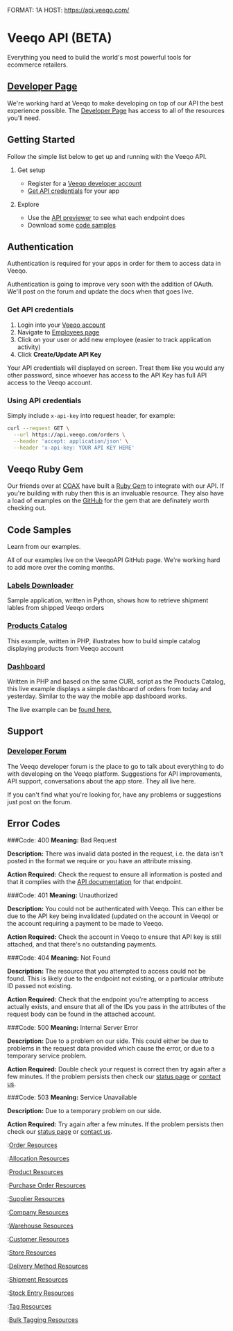 FORMAT: 1A
HOST: https://api.veeqo.com/

# Veeqo API (BETA)

Everything you need to build the world's most powerful tools for ecommerce retailers.

## [Developer Page](https://developer.veeqo.com)

We're working hard at Veeqo to make developing on top of our API the best experience possible. 
The [Developer Page](https://developer.veeqo.com) has access to all of the resources you'll need.

## Getting Started

Follow the simple list below to get up and running with the Veeqo API.

1. Get setup
    * Register for a [Veeqo developer account](https://goo.gl/forms/mmGTgzadLvQVS6ml2)
    * [Get API credentials](/#introduction/authentication) for your app

2. Explore
    * Use the [API previewer](/#reference/orders) to see what each endpoint does
    * Download some [code samples](/#introduction/code-samples)

## Authentication

Authentication is required for your apps in order for them to access data in Veeqo.

Authentication is going to improve very soon with the addition of OAuth. We'll post 
on the forum and update the docs when that goes live. 

### Get API credentials

1. Login into your [Veeqo account](https://app.veeqo.com/login)
2. Navigate to [Employees page](https://app.veeqo.com/employees)
3. Click on your user or add new employee (easier to track application activity)
4. Click **Create/Update API Key**

Your API credentials will displayed on screen. Treat them like you would
any other password, since whoever has access to the API Key has full API access
to the Veeqo account.

### Using API credentials

Simply include `x-api-key` into request header, for example:

```bash
curl --request GET \
  --url https://api.veeqo.com/orders \
  --header 'accept: application/json' \
  --header 'x-api-key: YOUR API KEY HERE'
```
## Veeqo Ruby Gem
Our friends over at [COAX](https://coaxsoft.com/) have built a 
[Ruby Gem](https://github.com/coaxsoft/veeqo_api_ruby)
to integrate with our API. If you're building with ruby then this
is an invaluable resource. They also have a load of examples on the
[GitHub](https://github.com/coaxsoft/veeqo_api_ruby/tree/master/examples)
for the gem that are definately worth checking out.

## Code Samples

Learn from our examples.

All of our examples live on the VeeqoAPI GitHub page. We're working hard to add 
more over the coming months.

### [Labels Downloader](https://github.com/VeeqoAPI/shipment-label-downloader)

Sample application, written in Python, shows how to retrieve shipment lables
from shipped Veeqo orders 

### [Products Catalog](https://github.com/VeeqoAPI/products-list)

This example, written in PHP, illustrates how to build simple catalog
displaying products from Veeqo account

### [Dashboard](https://github.com/VeeqoAPI/dashboard)

Written in PHP and based on the same CURL script as the Products Catalog, 
this live example displays a simple dashboard of orders from today and yesterday.
Similar to the way the mobile app dashboard works. 

The live example can be [found here.](https://veeqo-dashboard.herokuapp.com/)

## Support

### [Developer Forum](https://developer-forum.veeqo.com/)

The Veeqo developer forum is the place to go to talk about everything to do with developing on the Veeqo platform.
Suggestions for API improvements, API support, conversations about the app store. They all live here.

If you can't find what you're looking for, have any problems or suggestions just post on the forum.

## Error Codes

###Code: 400
__Meaning:__ Bad Request

__Description:__ There was invalid data posted in the request, i.e. the data isn't posted in the format we require or you have an attribute missing.

__Action Required:__ Check the request to ensure all information is posted and that it complies with the [API documentation](https://developer.veeqo.com/docs) for that endpoint.

###Code: 401
__Meaning:__ Unauthorized

__Description:__ You could not be authenticated with Veeqo. This can either be due to the API key being invalidated (updated on the account in Veeqo) or the account requiring a payment to be made to Veeqo.

__Action Required:__ Check the account in Veeqo to ensure that API key is still attached, and that there's no outstanding payments.

###Code: 404
__Meaning:__ Not Found

__Description:__ The resource that you attempted to access could not be found. This is likely due to the endpoint not existing, or a particular attribute ID passed not existing.

__Action Required:__ Check that the endpoint you're attempting to access actually exists, and ensure that all of the IDs you pass in the attributes of the request body can be found in the attached account.

###Code: 500
__Meaning:__ Internal Server Error

__Description:__ Due to a problem on our side. This could either be due to problems in the request data provided which cause the error, or due to a temporary service problem.

__Action Required:__ Double check your request is correct then try again after a few minutes. If the problem persists then check our [status page](http://status.veeqo.com) or [contact us](mailto:helpme@veeqo.com).

###Code: 503
__Meaning:__ Service Unavailable

__Description:__ Due to a temporary problem on our side.

__Action Required:__ Try again after a few minutes. If the problem persists then check our [status page](http://status.veeqo.com) or [contact us](mailto:helpme@veeqo.com).


:[Order Resources](resources/orders.md)

:[Allocation Resources](resources/allocations.md)

:[Product Resources](resources/products.md)

:[Purchase Order Resources](resources/purchase_orders.md)

:[Supplier Resources](resources/suppliers.md)

:[Company Resources](resources/company.md)

:[Warehouse Resources](resources/warehouses.md)

:[Customer Resources](resources/customers.md)

:[Store Resources](resources/stores.md)

:[Delivery Method Resources](resources/delivery_methods.md)

:[Shipment Resources](resources/shipments.md)

:[Stock Entry Resources](resources/stock_entries.md)

:[Tag Resources](resources/tags.md)

:[Bulk Tagging Resources](resources/bulk_tagging.md)
